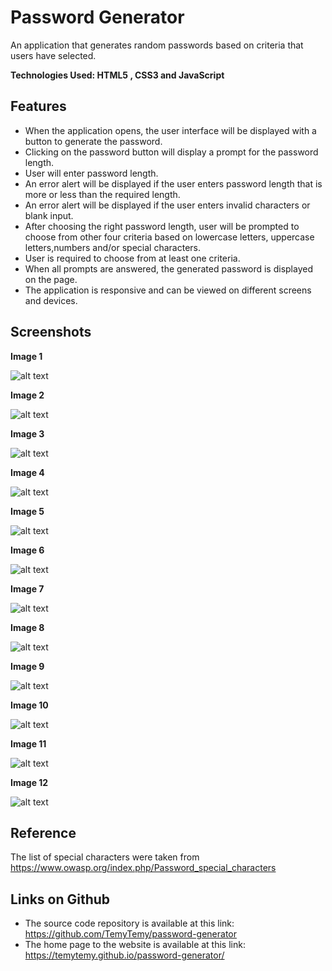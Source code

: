 # Password Generator
An application that generates random passwords based on criteria that users have selected.



**Technologies Used: HTML5 , CSS3 and JavaScript**



## Features

- When the application opens, the user interface will be displayed with a button to generate the password.
- Clicking on the password button will display a prompt for the password length.
- User will enter password length.
- An error alert will be displayed if the user enters password length that is more or less than the required length.
- An error alert will be displayed if the user enters invalid characters or blank input.
- After choosing the right password length, user will be prompted to choose from other four criteria based on lowercase letters, uppercase letters,numbers and/or special characters.
- User is required to choose from at least one criteria.
- When all prompts are answered, the generated password is displayed on the page.
- The application is responsive and can be viewed on different screens and devices.



## Screenshots

**Image 1**  

  ![alt text](https://github.com/TemyTemy/password-generator/blob/main/Assets/screenshot1.PNG)





**Image 2**

![alt text](https://github.com/TemyTemy/password-generator/blob/main/Assets/screenshot2.PNG)



**Image 3**

![alt text](https://github.com/TemyTemy/password-generator/blob/main/Assets/screenshot3.PNG)



**Image 4**

![alt text](https://github.com/TemyTemy/password-generator/blob/main/Assets/screenshot4.PNG)



**Image 5**

![alt text](https://github.com/TemyTemy/password-generator/blob/main/Assets/screenshot5.PNG)



**Image 6**

![alt text](https://github.com/TemyTemy/password-generator/blob/main/Assets/screenshot6.PNG)



**Image 7**

![alt text](https://github.com/TemyTemy/password-generator/blob/main/Assets/screenshot7.PNG)



**Image 8**

![alt text](https://github.com/TemyTemy/password-generator/blob/main/Assets/screenshot8.PNG)



**Image 9**

![alt text](https://github.com/TemyTemy/password-generator/blob/main/Assets/screenshot9.PNG)



**Image 10**

![alt text](https://github.com/TemyTemy/password-generator/blob/main/Assets/screenshot10.PNG)



**Image 11**

![alt text](https://github.com/TemyTemy/password-generator/blob/main/Assets/screenshot11.PNG)



**Image 12**

![alt text](https://github.com/TemyTemy/password-generator/blob/main/Assets/screenshot12.PNG)






## Reference

The list of special characters were taken from https://www.owasp.org/index.php/Password_special_characters


## Links on Github

- The source code repository is available at this link: https://github.com/TemyTemy/password-generator
- The home page to the website is available at this link: https://temytemy.github.io/password-generator/

